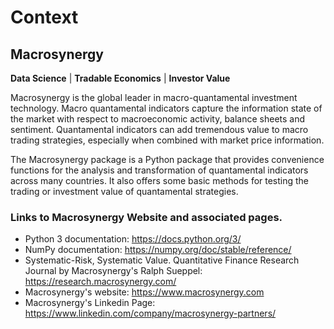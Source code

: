 # Context

## Macrosynergy

**Data Science** | **Tradable Economics** | **Investor Value**

Macrosynergy is the global leader in macro-quantamental investment technology. Macro
quantamental indicators capture the information state of the market with respect to
macroeconomic activity, balance sheets and sentiment. Quantamental indicators can add
tremendous value to macro trading strategies, especially when combined with market price
information.

The Macrosynergy package is a Python package that provides convenience
functions for the analysis and transformation of quantamental indicators
across many countries. It also offers some basic methods for testing
the trading or investment value of quantamental strategies.

### Links to Macrosynergy Website and associated pages.

- Python 3 documentation: <https://docs.python.org/3/>
- NumPy documentation: <https://numpy.org/doc/stable/reference/>
- Systematic-Risk, Systematic Value. Quantitative Finance Research
  Journal by Macrosynergy's Ralph Sueppel:
  <https://research.macrosynergy.com/>
- Macrosynergy's website: <https://www.macrosynergy.com>
- Macrosynergy's Linkedin Page:
  <https://www.linkedin.com/company/macrosynergy-partners/>
